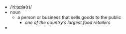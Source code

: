 - /ˈriːteɪlə(r)/
- noun
	- a person or business that sells goods to the public
		- *one of the country’s largest food retailers*
-